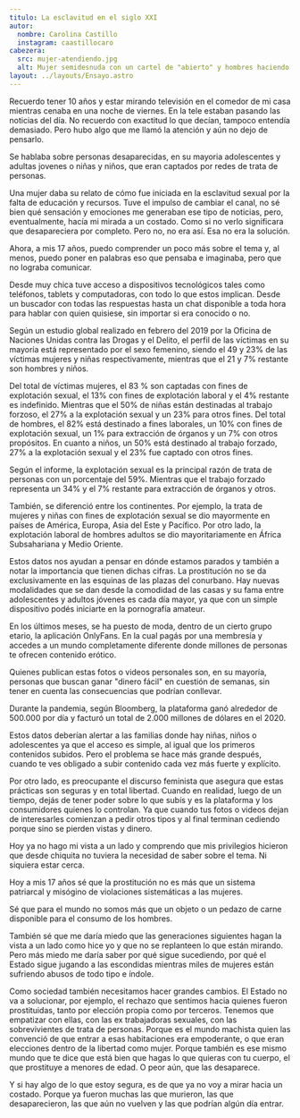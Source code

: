 ```yaml
---
titulo: La esclavitud en el siglo XXI
autor:
  nombre: Carolina Castillo
  instagram: caastillocaro
cabezera:
  src: mujer-atendiendo.jpg
  alt: Mujer semidesnuda con un cartel de "abierto" y hombres haciendo fila
layout: ../layouts/Ensayo.astro
---
```


Recuerdo tener 10 años y estar mirando televisión en el comedor de mi casa mientras cenaba en una noche de viernes. En la tele estaban pasando las noticias del día. No recuerdo con exactitud lo que decían, tampoco entendía demasiado. Pero hubo algo que me llamó la atención y aún no dejo de pensarlo.

Se hablaba sobre personas desaparecidas, en su mayoria adolescentes y adultas jovenes o niñas y niños, que eran captados por redes de trata de personas.

Una mujer daba su relato de cómo fue iniciada en la esclavitud sexual por la falta de educación y recursos. Tuve el impulso de cambiar el canal, no sé bien qué sensación y emociones me generaban ese tipo de noticias, pero, eventualmente, hacía mi mirada a un costado. Como si no verlo significara que desapareciera por completo. Pero no, no era así. Esa no era la solución.

Ahora, a mis 17 años, puedo comprender un poco más sobre el tema y, al menos, puedo poner en palabras eso que pensaba e imaginaba, pero que no lograba comunicar.

Desde muy chica tuve acceso a dispositivos tecnológicos tales como teléfonos, tablets y computadoras, con todo lo que estos implican. Desde un buscador con todas las respuestas hasta un chat disponible a toda hora para hablar con quien quisiese, sin importar si era conocido o no.

Según un estudio global realizado en febrero del 2019 por la Oficina de Naciones Unidas contra las Drogas y el Delito, el perfil de las víctimas en su mayoría está representado por el sexo femenino, siendo el 49 y 23% de las víctimas mujeres y niñas respectivamente, mientras que el 21 y 7% restante son hombres y niños.

Del total de víctimas mujeres, el 83 % son captadas con fines de explotación sexual, el 13% con fines de explotación laboral y el 4% restante es indefinido. Mientras que el 50% de niñas están destinadas al trabajo forzoso, el 27% a la explotación sexual y un 23% para otros fines. Del total de hombres, el 82% está destinado a fines laborales, un 10% con fines de explotación sexual, un 1% para extracción de órganos y un 7% con otros propósitos. En cuanto a niños, un 50% está destinado al trabajo forzado, 27% a la explotación sexual y el 23% fue captado con otros fines.

Según el informe, la explotación sexual es la principal razón de trata de personas con un porcentaje del 59%. Mientras que el trabajo forzado representa un 34% y el 7% restante para extracción de órganos y otros.

También, se diferenció entre los continentes. Por ejemplo, la trata de mujeres y niñas con fines de explotación sexual se dio mayormente en países de América, Europa, Asia del Este y Pacífico. Por otro lado, la explotación laboral de hombres adultos se dio mayoritariamente en África Subsahariana y Medio Oriente.

Estos datos nos ayudan a pensar en dónde estamos parados y también a notar la importancia que tienen dichas cifras. La prostitución no se da exclusivamente en las esquinas de las plazas del conurbano. Hay nuevas modalidades que se dan desde la comodidad de las casas y su fama entre adolescentes y adultos jóvenes es cada día mayor, ya que con un simple dispositivo podés iniciarte en la pornografía amateur.

En los últimos meses, se ha puesto de moda, dentro de un cierto grupo etario, la aplicación OnlyFans. En la cual pagás por una membresía y accedes a un mundo completamente diferente donde millones de personas te ofrecen contenido erótico.

Quienes publican estas fotos o videos personales son, en su mayoría, personas que buscan ganar "dinero fácil" en cuestión de semanas, sin tener en cuenta las consecuencias que podrían conllevar.

Durante la pandemia, según Bloomberg, la plataforma ganó alrededor de 500.000 por día y facturó un total de 2.000 millones de dólares en el 2020.

Estos datos deberían alertar a las familias donde hay niñas, niños o adolescentes ya que el acceso es simple, al igual que los primeros contenidos subidos. Pero el problema se hace más grande después, cuando te ves obligado a subir contenido cada vez más fuerte y explícito.

Por otro lado, es preocupante el discurso feminista que asegura que estas prácticas son seguras y en total libertad. Cuando en realidad, luego de un tiempo, dejás de tener poder sobre lo que subís y es la plataforma y los consumidores quienes lo controlan. Ya que cuando tus fotos o videos dejan de interesarles comienzan a pedir otros tipos y al final terminan cediendo porque sino se pierden vistas y dinero.

Hoy ya no hago mi vista a un lado y comprendo que mis privilegios hicieron que desde chiquita no tuviera la necesidad de saber sobre el tema. Ni siquiera estar cerca.

Hoy a mis 17 años sé que la prostitución no es más que un sistema patriarcal y misógino de violaciones sistemáticas a las mujeres.

Sé que para el mundo no somos más que un objeto o un pedazo de carne disponible para el consumo de los hombres.

También sé que me daría miedo que las generaciones siguientes hagan la vista a un lado como hice yo y que no se replanteen lo que están mirando. Pero más miedo me daría saber por qué sigue sucediendo, por qué el Estado sigue jugando a las escondidas mientras miles de mujeres están sufriendo abusos de todo tipo e índole.

Como sociedad también necesitamos hacer grandes cambios. El Estado no va a solucionar, por ejemplo, el rechazo que sentimos hacia quienes fueron prostituidas, tanto por elección propia como por terceros. Tenemos que empatizar con ellas, con las ex trabajadoras sexuales, con las sobrevivientes de trata de personas. Porque es el mundo machista quien las convenció de que entrar a esas habitaciones era empoderante, o que eran elecciones dentro de la libertad como mujer. Porque también es ese mismo mundo que te dice que está bien que hagas lo que quieras con tu cuerpo, el que prostituye a menores de edad. O peor aún, que las desaparece.

Y si hay algo de lo que estoy segura, es de que ya no voy a mirar hacia un costado. Porque ya fueron muchas las que murieron, las que desaparecieron, las que aún no vuelven y las que podrían algún día entrar.
